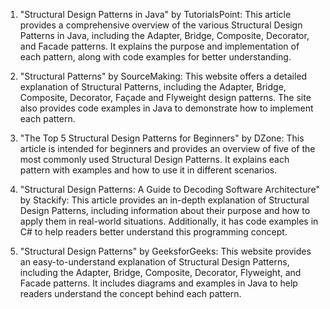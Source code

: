 

1. "Structural Design Patterns in Java" by TutorialsPoint: This article provides a comprehensive overview of the various Structural Design Patterns in Java, including the Adapter, Bridge, Composite, Decorator, and Facade patterns. It explains the purpose and implementation of each pattern, along with code examples for better understanding.

2. "Structural Patterns" by SourceMaking: This website offers a detailed explanation of Structural Patterns, including the Adapter, Bridge, Composite, Decorator, Façade and Flyweight design patterns. The site also provides code examples in Java to demonstrate how to implement each pattern.

3. "The Top 5 Structural Design Patterns for Beginners" by DZone: This article is intended for beginners and provides an overview of five of the most commonly used Structural Design Patterns. It explains each pattern with examples and how to use it in different scenarios.

4. "Structural Design Patterns: A Guide to Decoding Software Architecture" by Stackify: This article provides an in-depth explanation of Structural Design Patterns, including information about their purpose and how to apply them in real-world situations. Additionally, it has code examples in C# to help readers better understand this programming concept.

5. "Structural Design Patterns" by GeeksforGeeks: This website provides an easy-to-understand explanation of Structural Design Patterns, including the Adapter, Bridge, Composite, Decorator, Flyweight, and Facade patterns. It includes diagrams and examples in Java to help readers understand the concept behind each pattern.